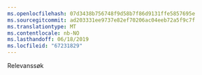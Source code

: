 ```yaml
---
ms.openlocfilehash: 07d3438b756748f9d58b7f86d9131ffe5857695e
ms.sourcegitcommit: ad203331ee9737e82ef70206ac04eeb72a5f9c7f
ms.translationtype: MT
ms.contentlocale: nb-NO
ms.lasthandoff: 06/18/2019
ms.locfileid: "67231829"
---
```

Relevanssøk